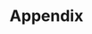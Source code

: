 ---
label: Appendix
slug: . 
title: "Appendix"
weight: 100
type: contents
class: list
search: false
epub: false
pdf: false
---